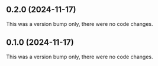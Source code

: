 ## 0.2.0 (2024-11-17)

This was a version bump only, there were no code changes.

## 0.1.0 (2024-11-17)

This was a version bump only, there were no code changes.
